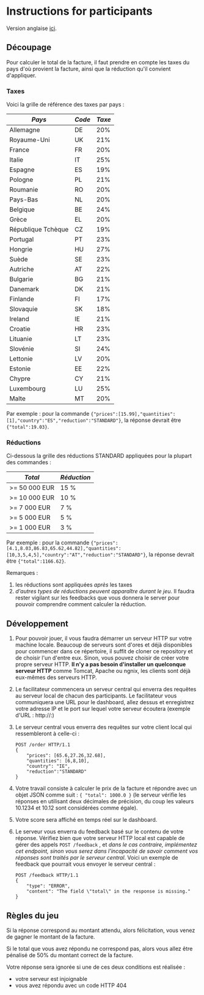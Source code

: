 # Instructions for participants

Version anglaise [ici](./README.md).

## Découpage

Pour calculer le total de la facture, il faut prendre en compte les taxes du pays d'où provient la facture, ainsi que la réduction qu'il convient d'appliquer.

### Taxes

Voici la grille de référence des taxes par pays :

| *Pays*             | *Code* | *Taxe* |
| ------------------ | ------ | ------ |
| Allemagne          | DE     | 20%    |
| Royaume-Uni        | UK     | 21%    |
| France             | FR     | 20%    |
| Italie             | IT     | 25%    |
| Espagne            | ES     | 19%    |
| Pologne            | PL     | 21%    |
| Roumanie           | RO     | 20%    |
| Pays-Bas           | NL     | 20%    |
| Belgique           | BE     | 24%    |
| Grèce              | EL     | 20%    |
| République Tchèque | CZ     | 19%    |
| Portugal           | PT     | 23%    |
| Hongrie            | HU     | 27%    |
| Suède              | SE     | 23%    |
| Autriche           | AT     | 22%    |
| Bulgarie           | BG     | 21%    |
| Danemark           | DK     | 21%    |
| Finlande           | FI     | 17%    |
| Slovaquie          | SK     | 18%    |
| Ireland            | IE     | 21%    |
| Croatie            | HR     | 23%    |
| Lituanie           | LT     | 23%    |
| Slovénie           | SI     | 24%    |
| Lettonie           | LV     | 20%    |
| Estonie            | EE     | 22%    |
| Chypre             | CY     | 21%    |
| Luxembourg         | LU     | 25%    |
| Malte              | MT     | 20%    |

Par exemple : pour la commande `{"prices":[15.99],"quantities":[1],"country":"ES","reduction":"STANDARD"}`, la réponse devrait être `{"total":19.03}`.

### Réductions

Ci-dessous la grille des réductions STANDARD appliquées pour la plupart des commandes :

| *Total*       | *Réduction* |
| ------------- | ----------- |
| >= 50 000 EUR | 15 %        |
| >= 10 000 EUR | 10 %        |
| >= 7 000 EUR  | 7 %         |
| >= 5 000 EUR  | 5 %         |
| >= 1 000 EUR  | 3 %         |

Par exemple : pour la commande `{"prices":[4.1,8.03,86.83,65.62,44.82],"quantities":[10,3,5,4,5],"country":"AT","reduction":"STANDARD"}`, la réponse devrait être `{"total":1166.62}`.

Remarques :

1. les réductions sont appliquées *après* les taxes
2. *d'autres types de réductions peuvent apparaître durant le jeu*. Il faudra rester vigilant sur les feedbacks que vous donnera le server pour pouvoir comprendre comment calculer la réduction.

## Développement

1. Pour pouvoir jouer, il vous faudra démarrer un serveur HTTP sur votre machine locale. Beaucoup de serveurs sont d'ores et déjà disponibles pour commencer dans ce répertoire, il suffit de cloner ce repository et de choisir l'un d'entre eux. Sinon, vous pouvez choisir de créer votre propre serveur HTTP. **Il n'y a pas besoin d'installer un quelconque serveur HTTP** comme Tomcat, Apache ou ngnix, les clients sont déjà eux-mêmes des serveurs HTTP.

2. Le facilitateur commencera un serveur central qui enverra des requêtes au serveur local de chacun des participants. Le facilitateur vous communiquera une URL pour le dashboard, allez dessus et enregistrez votre adresse IP et le port sur lequel votre serveur écoutera (exemple d'URL : http://<votre adresse IP>:<le port de votre serveur HTTP local>)

3. Le serveur central vous enverra des requêtes sur votre client local qui ressembleront à celle-ci :

   ```
   POST /order HTTP/1.1
   {
       "prices": [65.6,27.26,32.68],
       "quantities": [6,8,10],
       "country": "IE",
       "reduction":"STANDARD"
   }
   ```

4. Votre travail consiste à calculer le prix de la facture et répondre avec un objet JSON comme suit : `{ "total": 1000.0 }` (le serveur vérifie les réponses en utilisant deux décimales de précision, du coup les valeurs 10.1234 et 10.12 sont considérées comme égale).

5. Votre score sera affiché en temps réel sur le dashboard.

6. Le serveur vous enverra du feedback basé sur le contenu de votre réponse. Vérifiez bien que votre serveur HTTP local est capable de gérer des appels `POST /feedback` , et *dans le cas contraire, implémentez cet endpoint, sinon vous serez dans l'incapacité de savoir comment vos réponses sont traités par le serveur central*. Voici un exemple de feedback que pourrait vous envoyer le serveur central : 

   ```
   POST /feedback HTTP/1.1
   {
       "type": "ERROR",
       "content": "The field \"total\" in the response is missing."
   }
   ```

## Règles du jeu

Si la réponse correspond au montant attendu, alors félicitation, vous venez de gagner le montant de la facture. 

Si le total que vous avez répondu ne correspond pas, alors vous allez être pénalisé de 50% du montant correct de la facture.

Votre réponse sera ignorée si une de ces deux conditions est réalisée : 

- votre serveur est injoignable
- vous avez répondu avec un code HTTP 404
